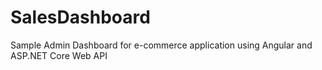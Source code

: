 # SalesDashboard
Sample Admin Dashboard for e-commerce application using Angular and ASP.NET Core Web API
